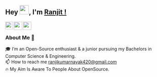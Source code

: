 ## Hey <img src="https://github.com/TheDudeThatCode/TheDudeThatCode/blob/master/Assets/Hi.gif" width="29px">, I'm [Ranjit !](https://github.com/Ranjit-Kumar-Nayak)
<a href="https://www.linkedin.com/in/ranjit-kumar-nayak-685aa219b/">
  <img align="left" width="24px" src="https://cdn.jsdelivr.net/npm/simple-icons@v3/icons/linkedin.svg"  />
</a>
<a href="https://twitter.com/RANJITNAYAK777">
  <img align="left" width="26px" src="https://cdn.jsdelivr.net/npm/simple-icons@v3/icons/twitter.svg" />
</a>
<a href="https://dev.to/ranjitkumarnayak">
  <img align="left" width="26px" src="https://cdn.jsdelivr.net/npm/simple-icons@v3/icons/medium.svg" />
</a>
<br>

### About Me 🚀
🎓 I’m an Open-Source enthusiast & a junior pursuing my Bachelors in Computer Science & Engineering. </br>
 📫 How to reach me ranjikumarnayak420@gmail.com<br>
 🔥 My Aim Is Aware To People About OpenSource.
